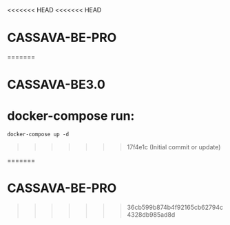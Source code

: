 <<<<<<< HEAD
<<<<<<< HEAD
# CASSAVA-BE-PRO
=======
# CASSAVA-BE3.0
# docker-compose run:

    docker-compose up -d
>>>>>>> 17f4e1c (Initial commit or update)

=======
# CASSAVA-BE-PRO
>>>>>>> 36cb599b874b4f92165cb62794c4328db985ad8d
